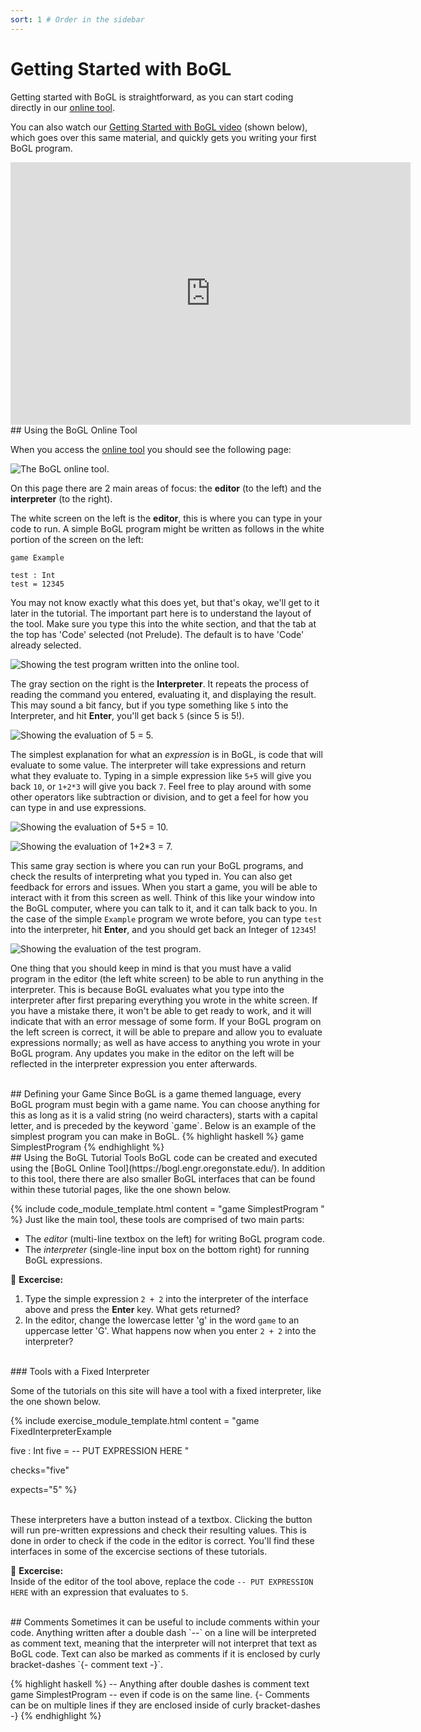 ```yaml
---
sort: 1 # Order in the sidebar
---
```


# Getting Started with BoGL

Getting started with BoGL is straightforward, as you can start coding directly in our [online tool](https://bogl.engr.oregonstate.edu/).

You can also watch our [Getting Started with BoGL video](https://media.oregonstate.edu/media/1_d5w6ypwr) (shown below), which goes over this same material, and quickly gets you writing your first BoGL program.

<iframe id="kaltura_player" src="https://cdnapisec.kaltura.com/p/391241/sp/39124100/embedIframeJs/uiconf_id/22119142/partner_id/391241?iframeembed=true&playerId=kaltura_player&entry_id=1_d5w6ypwr&flashvars[localizationCode]=en&amp;flashvars[leadWithHTML5]=true&amp;flashvars[sideBarContainer.plugin]=true&amp;flashvars[sideBarContainer.position]=left&amp;flashvars[sideBarContainer.clickToClose]=true&amp;flashvars[chapters.plugin]=true&amp;flashvars[chapters.layout]=vertical&amp;flashvars[chapters.thumbnailRotator]=false&amp;flashvars[streamSelector.plugin]=true&amp;flashvars[EmbedPlayer.SpinnerTarget]=videoHolder&amp;flashvars[dualScreen.plugin]=true&amp;flashvars[hotspots.plugin]=1&amp;flashvars[Kaltura.addCrossoriginToIframe]=true&amp;&wid=1_57gsb26m" width="640" height="420" allowfullscreen webkitallowfullscreen mozAllowFullScreen allow="autoplay *; fullscreen *; encrypted-media *" sandbox="allow-forms allow-same-origin allow-scripts allow-top-navigation allow-pointer-lock allow-popups allow-modals allow-orientation-lock allow-popups-to-escape-sandbox allow-presentation allow-top-navigation-by-user-activation" frameborder="0" title="Kaltura Player"></iframe>

<br/>
## Using the BoGL Online Tool

When you access the [online tool](https://bogl.engr.oregonstate.edu/) you should see the following page:

![The BoGL online tool.](../imgs/editor-blank.png)

On this page there are 2 main areas of focus: the **editor** (to the left) and the **interpreter** (to the right).

The white screen on the left is the **editor**, this is where you can type in your code to run. A simple BoGL program might be written as follows in the white portion of the screen on the left:
```
game Example

test : Int
test = 12345
```
You may not know exactly what this does yet, but that's okay, we'll get to it later in the tutorial. The important part here is to understand the layout of the tool. Make sure you type this into the white section, and that the tab at the top has 'Code' selected (not Prelude). The default is to have 'Code' already selected.

![Showing the test program written into the online tool.](../imgs/ex-code.png)

The gray section on the right is the **Interpreter**. It repeats the process of reading the command you entered, evaluating it, and displaying the result. This may sound a bit fancy, but if you type something like `5` into the Interpreter, and hit **Enter**, you'll get back `5` (since 5 is 5!).

![Showing the evaluation of 5 = 5.](../imgs/ex-5.png)

The simplest explanation for what an *expression* is in BoGL, is code that will evaluate to some value. The interpreter will take expressions and return what they evaluate to. Typing in a simple expression like `5+5` will give you back `10`, or `1+2*3` will give you back `7`. Feel free to play around with some other operators like subtraction or division, and to get a feel for how you can type in and use expressions.

![Showing the evaluation of 5+5 = 10.](../imgs/ex-addition.png)

![Showing the evaluation of 1+2*3 = 7.](../imgs/ex-compound.png)

This same gray section is where you can run your BoGL programs, and check the results of interpreting what you typed in. You can also get feedback for errors and issues. When you start a game, you will be able to interact with it from this screen as well. Think of this like your window into the BoGL computer, where you can talk to it, and it can talk back to you. In the case of the simple `Example` program we wrote before, you can type `test` into the interpreter, hit **Enter**, and you should get back an Integer of `12345`!

![Showing the evaluation of the test program.](../imgs/ex-test.png)

One thing that you should keep in mind is that you must have a valid program in the editor (the left white screen) to be able to run anything in the interpreter. This is because BoGL evaluates what you type into the interpreter after first preparing everything you wrote in the white screen. If you have a mistake there, it won't be able to get ready to work, and it will indicate that with an error message of some form. If your BoGL program on the left screen is correct, it will be able to prepare and allow you to evaluate expressions normally; as well as have access to anything you wrote in your BoGL program. Any updates you make in the editor on the left will be reflected in the interpreter expression you enter afterwards.

<br/>
## Defining your Game
Since BoGL is a game themed language, every BoGL program must begin with a game name. You can choose anything for this as long as it is a valid string (no weird characters), starts with a capital letter, and is preceded by the keyword `game`. Below is an example of the simplest program you can make in BoGL.
{% highlight haskell %}
game SimplestProgram
{% endhighlight %}

<br/>
## Using the BoGL Tutorial Tools
BoGL code can be created and executed using the [BoGL Online Tool](https://bogl.engr.oregonstate.edu/).
In addition to this tool, there there are also smaller BoGL interfaces that can be found within these tutorial pages, like the one shown below.

{% include code_module_template.html
content = "game SimplestProgram
"
%}
Just like the main tool, these tools are comprised of two main parts:
- The *editor* (multi-line textbox on the left) for writing BoGL program code.
- The *interpreter* (single-line input box on the bottom right) for running BoGL expressions.

:dart: **Excercise:**
1. Type the simple expression `2 + 2` into the interpreter of the interface above and press the **Enter** key. What gets returned?
2. In the editor, change the lowercase letter 'g' in the word `game` to an uppercase letter 'G'. What happens now when you enter `2 + 2` into the interpreter?

<br/>
### Tools with a Fixed Interpreter

Some of the tutorials on this site will have a tool with a fixed interpreter, like the one shown below.

{% include exercise_module_template.html
content = "game FixedInterpreterExample

five : Int
five = -- PUT EXPRESSION HERE
"

checks="five"

expects="5"
%}

<br/>
These interpreters have a button instead of a textbox.
Clicking the button will run pre-written expressions and check their resulting values.
This is done in order to check if the code in the editor is correct.
You'll find these interfaces in some of the excercise sections of these tutorials.

:dart: **Excercise:**  
Inside of the editor of the tool above, replace the code `-- PUT EXPRESSION HERE` with an expression that evaluates to `5`.

<br/>
## Comments
Sometimes it can be useful to include comments within your code. Anything written after a double dash `--` on a line will be interpreted as comment text, meaning that the interpreter will not interpret that text as BoGL code.
Text can also be marked as comments if it is enclosed by curly bracket-dashes `{- comment text -}`.

{% highlight haskell %}
-- Anything after double dashes is comment text
game SimplestProgram -- even if code is on the same line.
{-
Comments can be
on multiple lines
if they are enclosed inside
of curly bracket-dashes
-}
{% endhighlight %}
